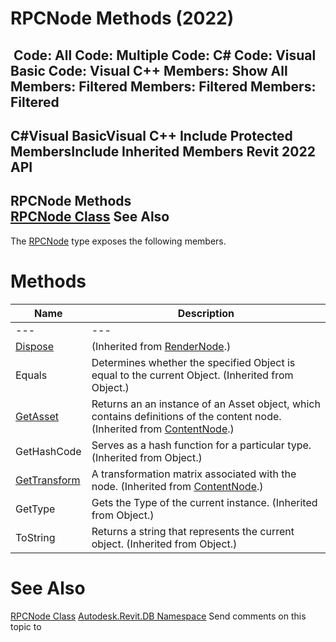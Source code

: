 # RPCNode Methods (2022)

﻿
 Code: All Code: Multiple Code: C# Code: Visual Basic Code: Visual C++  Members: Show All Members: Filtered Members: Filtered Members: Filtered   
---  
C#Visual BasicVisual C++
Include Protected MembersInclude Inherited Members
Revit 2022 API  
---  
RPCNode Methods  
[RPCNode Class](9ee6a5bf-c2e7-948b-632b-22af7659baf4.md "RPCNode Class") See Also  
---  
The [RPCNode](9ee6a5bf-c2e7-948b-632b-22af7659baf4.md "RPCNode Class") type exposes the following members.
# Methods
| Name | Description |
| --- | --- |
| --- | --- | --- |
| [Dispose](8ee082fe-ab92-67e6-f2bd-b285d419a005.md "Dispose Method") | (Inherited from [RenderNode](9900b69b-7cb7-8555-75ac-4b5f22b5fa7f.md "RenderNode Class").) |
| Equals | Determines whether the specified Object is equal to the current Object. (Inherited from Object.) |
| [GetAsset](a7312ace-8040-2e3b-b4e6-7447aa84a714.md "GetAsset Method") | Returns an an instance of an Asset object, which contains definitions of the content node.  (Inherited from [ContentNode](5752e4cb-f427-5c73-9a25-6978db12bead.md "ContentNode Class").) |
| GetHashCode | Serves as a hash function for a particular type.  (Inherited from Object.) |
| [GetTransform](bab7a7ed-cedc-c4b0-86ad-39c122da12df.md "GetTransform Method") | A transformation matrix associated with the node.  (Inherited from [ContentNode](5752e4cb-f427-5c73-9a25-6978db12bead.md "ContentNode Class").) |
| GetType | Gets the Type of the current instance. (Inherited from Object.) |
| ToString | Returns a string that represents the current object. (Inherited from Object.) |

# See Also
[RPCNode Class](9ee6a5bf-c2e7-948b-632b-22af7659baf4.md "RPCNode Class")
[Autodesk.Revit.DB Namespace](87546ba7-461b-c646-cbb1-2cb8f5bff8b2.md "Autodesk.Revit.DB Namespace")
Send comments on this topic to 